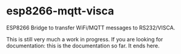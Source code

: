 # esp8266-mqtt-visca
ESP8266 Bridge to transfer WiFi/MQTT messages to RS232/VISCA.


This is still very much a work in progress. If you are looking for documentation: this is the documentation so far. It ends here.
